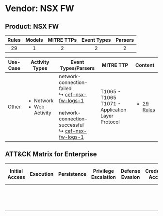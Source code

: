 Vendor: NSX FW
==============
Product: NSX FW
---------------
| Rules | Models | MITRE TTPs | Event Types | Parsers |
|:-----:|:------:|:----------:|:-----------:|:-------:|
|  29   |   1    |     2      |      2      |    2    |

|                Use-Case                | Activity Types                                 | Event Types/Parsers                                                                                                                                                                                              | MITRE TTP                                               | Content                                                               |
|:--------------------------------------:| ---------------------------------------------- | ---------------------------------------------------------------------------------------------------------------------------------------------------------------------------------------------------------------- | ------------------------------------------------------- | --------------------------------------------------------------------- |
| [Other](../../../UseCases/uc_other.md) | <ul><li>Network</li><li>Web Activity</li></ul> |  network-connection-failed<br> ↳ [cef-nsx-fw-logs-1](Parsers/parserContent_cef-nsx-fw-logs-1.md)<br><br> network-connection-successful<br> ↳ [cef-nsx-fw-logs-1](Parsers/parserContent_cef-nsx-fw-logs-1.md)<br> | T1065 - T1065<br>T1071 - Application Layer Protocol<br> | [<ul><li>29 Rules</li></ul>](Rules_Models/r_m_nsx_fw_nsx_fw_Other.md) |

ATT&CK Matrix for Enterprise
----------------------------
| Initial Access | Execution | Persistence | Privilege Escalation | Defense Evasion | Credential Access | Discovery | Lateral Movement | Collection | Command and Control                                                             | Exfiltration | Impact |
| -------------- | --------- | ----------- | -------------------- | --------------- | ----------------- | --------- | ---------------- | ---------- | ------------------------------------------------------------------------------- | ------------ | ------ |
|                |           |             |                      |                 |                   |           |                  |            | [Application Layer Protocol](https://attack.mitre.org/techniques/T1071)<br><br> |              |        |
